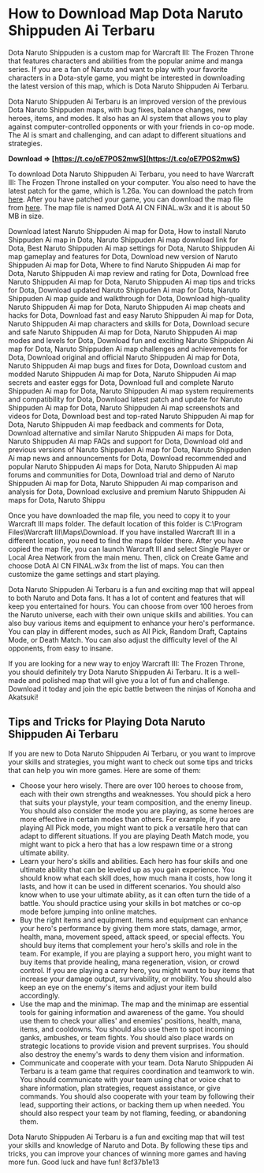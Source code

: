 
 
# How to Download Map Dota Naruto Shippuden Ai Terbaru
 
Dota Naruto Shippuden is a custom map for Warcraft III: The Frozen Throne that features characters and abilities from the popular anime and manga series. If you are a fan of Naruto and want to play with your favorite characters in a Dota-style game, you might be interested in downloading the latest version of this map, which is Dota Naruto Shippuden Ai Terbaru.
 
Dota Naruto Shippuden Ai Terbaru is an improved version of the previous Dota Naruto Shippuden maps, with bug fixes, balance changes, new heroes, items, and modes. It also has an AI system that allows you to play against computer-controlled opponents or with your friends in co-op mode. The AI is smart and challenging, and can adapt to different situations and strategies.
 
**Download ⇒ [https://t.co/oE7POS2mwS](https://t.co/oE7POS2mwS)**


 
To download Dota Naruto Shippuden Ai Terbaru, you need to have Warcraft III: The Frozen Throne installed on your computer. You also need to have the latest patch for the game, which is 1.26a. You can download the patch from [here](https://www.dota682.com/warcraft-iii-patch-1-26a-download/). After you have patched your game, you can download the map file from [here](https://www.dota682.com/dota-6-86-ai-map-download/). The map file is named DotA AI CN FINAL.w3x and it is about 50 MB in size.
 
Download latest Naruto Shippuden Ai map for Dota,  How to install Naruto Shippuden Ai map in Dota,  Naruto Shippuden Ai map download link for Dota,  Best Naruto Shippuden Ai map settings for Dota,  Naruto Shippuden Ai map gameplay and features for Dota,  Download new version of Naruto Shippuden Ai map for Dota,  Where to find Naruto Shippuden Ai map for Dota,  Naruto Shippuden Ai map review and rating for Dota,  Download free Naruto Shippuden Ai map for Dota,  Naruto Shippuden Ai map tips and tricks for Dota,  Download updated Naruto Shippuden Ai map for Dota,  Naruto Shippuden Ai map guide and walkthrough for Dota,  Download high-quality Naruto Shippuden Ai map for Dota,  Naruto Shippuden Ai map cheats and hacks for Dota,  Download fast and easy Naruto Shippuden Ai map for Dota,  Naruto Shippuden Ai map characters and skills for Dota,  Download secure and safe Naruto Shippuden Ai map for Dota,  Naruto Shippuden Ai map modes and levels for Dota,  Download fun and exciting Naruto Shippuden Ai map for Dota,  Naruto Shippuden Ai map challenges and achievements for Dota,  Download original and official Naruto Shippuden Ai map for Dota,  Naruto Shippuden Ai map bugs and fixes for Dota,  Download custom and modded Naruto Shippuden Ai map for Dota,  Naruto Shippuden Ai map secrets and easter eggs for Dota,  Download full and complete Naruto Shippuden Ai map for Dota,  Naruto Shippuden Ai map system requirements and compatibility for Dota,  Download latest patch and update for Naruto Shippuden Ai map for Dota,  Naruto Shippuden Ai map screenshots and videos for Dota,  Download best and top-rated Naruto Shippuden Ai map for Dota,  Naruto Shippuden Ai map feedback and comments for Dota,  Download alternative and similar Naruto Shippuden Ai maps for Dota,  Naruto Shippuden Ai map FAQs and support for Dota,  Download old and previous versions of Naruto Shippuden Ai map for Dota,  Naruto Shippuden Ai map news and announcements for Dota,  Download recommended and popular Naruto Shippuden Ai maps for Dota,  Naruto Shippuden Ai map forums and communities for Dota,  Download trial and demo of Naruto Shippuden Ai map for Dota,  Naruto Shippuden Ai map comparison and analysis for Dota,  Download exclusive and premium Naruto Shippuden Ai maps for Dota,  Naruto Shippu
 
Once you have downloaded the map file, you need to copy it to your Warcraft III maps folder. The default location of this folder is C:\Program Files\Warcraft III\Maps\Download\. If you have installed Warcraft III in a different location, you need to find the maps folder there. After you have copied the map file, you can launch Warcraft III and select Single Player or Local Area Network from the main menu. Then, click on Create Game and choose DotA AI CN FINAL.w3x from the list of maps. You can then customize the game settings and start playing.
 
Dota Naruto Shippuden Ai Terbaru is a fun and exciting map that will appeal to both Naruto and Dota fans. It has a lot of content and features that will keep you entertained for hours. You can choose from over 100 heroes from the Naruto universe, each with their own unique skills and abilities. You can also buy various items and equipment to enhance your hero's performance. You can play in different modes, such as All Pick, Random Draft, Captains Mode, or Death Match. You can also adjust the difficulty level of the AI opponents, from easy to insane.
 
If you are looking for a new way to enjoy Warcraft III: The Frozen Throne, you should definitely try Dota Naruto Shippuden Ai Terbaru. It is a well-made and polished map that will give you a lot of fun and challenge. Download it today and join the epic battle between the ninjas of Konoha and Akatsuki!
  
## Tips and Tricks for Playing Dota Naruto Shippuden Ai Terbaru
 
If you are new to Dota Naruto Shippuden Ai Terbaru, or you want to improve your skills and strategies, you might want to check out some tips and tricks that can help you win more games. Here are some of them:
 
- Choose your hero wisely. There are over 100 heroes to choose from, each with their own strengths and weaknesses. You should pick a hero that suits your playstyle, your team composition, and the enemy lineup. You should also consider the mode you are playing, as some heroes are more effective in certain modes than others. For example, if you are playing All Pick mode, you might want to pick a versatile hero that can adapt to different situations. If you are playing Death Match mode, you might want to pick a hero that has a low respawn time or a strong ultimate ability.
- Learn your hero's skills and abilities. Each hero has four skills and one ultimate ability that can be leveled up as you gain experience. You should know what each skill does, how much mana it costs, how long it lasts, and how it can be used in different scenarios. You should also know when to use your ultimate ability, as it can often turn the tide of a battle. You should practice using your skills in bot matches or co-op mode before jumping into online matches.
- Buy the right items and equipment. Items and equipment can enhance your hero's performance by giving them more stats, damage, armor, health, mana, movement speed, attack speed, or special effects. You should buy items that complement your hero's skills and role in the team. For example, if you are playing a support hero, you might want to buy items that provide healing, mana regeneration, vision, or crowd control. If you are playing a carry hero, you might want to buy items that increase your damage output, survivability, or mobility. You should also keep an eye on the enemy's items and adjust your item build accordingly.
- Use the map and the minimap. The map and the minimap are essential tools for gaining information and awareness of the game. You should use them to check your allies' and enemies' positions, health, mana, items, and cooldowns. You should also use them to spot incoming ganks, ambushes, or team fights. You should also place wards on strategic locations to provide vision and prevent surprises. You should also destroy the enemy's wards to deny them vision and information.
- Communicate and cooperate with your team. Dota Naruto Shippuden Ai Terbaru is a team game that requires coordination and teamwork to win. You should communicate with your team using chat or voice chat to share information, plan strategies, request assistance, or give commands. You should also cooperate with your team by following their lead, supporting their actions, or backing them up when needed. You should also respect your team by not flaming, feeding, or abandoning them.

Dota Naruto Shippuden Ai Terbaru is a fun and exciting map that will test your skills and knowledge of Naruto and Dota. By following these tips and tricks, you can improve your chances of winning more games and having more fun. Good luck and have fun!
 8cf37b1e13
 
